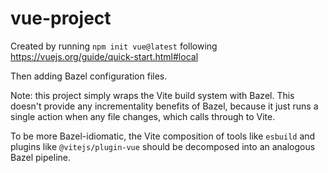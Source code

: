 # vue-project

Created by running `npm init vue@latest` following https://vuejs.org/guide/quick-start.html#local

Then adding Bazel configuration files.

Note: this project simply wraps the Vite build system with Bazel.
This doesn't provide any incrementality benefits of Bazel, because it just runs a single action
when any file changes, which calls through to Vite.

To be more Bazel-idiomatic, the Vite composition of tools like `esbuild` and 
plugins like `@vitejs/plugin-vue` should be decomposed into an analogous Bazel pipeline.

